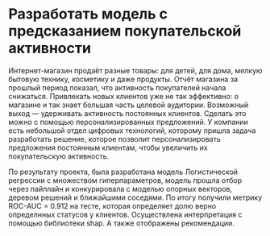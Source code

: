# Разработать модель с предсказанием покупательской активности

Интернет-магазин продаёт разные товары: для детей, для дома, мелкую бытовую технику, косметику и даже продукты. Отчёт магазина за прошлый период показал, что активность покупателей начала снижаться. Привлекать новых клиентов уже не так эффективно: о магазине и так знает большая часть целевой аудитории. Возможный выход — удерживать активность постоянных клиентов. Сделать это можно с помощью персонализированных предложений. У компании есть небольшой отдел цифровых технологий, которому пришла задача разработать решение, которое позволит персонализировать предложения постоянным клиентам, чтобы увеличить их покупательскую активность.

По результату проекта, была разработана модель Логистической регрессии с множеством гиперпараметров, модель прошла отбор через пайплайн и конкурировала с моделью опорных векторов, деревом решений и ближайшими соседями. По итогу получили метрику ROC-AUC = 0.912 на тесте, которая определяет долю верно определнных статусов у клиентов. Осуществлена интерпретация с помощью библиотеки shap. А также отображены рекомендации.
